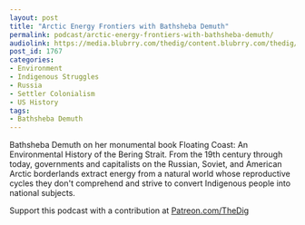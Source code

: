 ```yaml
---
layout: post
title: "Arctic Energy Frontiers with Bathsheba Demuth"
permalink: podcast/arctic-energy-frontiers-with-bathsheba-demuth/
audiolink: https://media.blubrry.com/thedig/content.blubrry.com/thedig/The_Dig-EP_274-Demuth.mp3
post_id: 1767
categories: 
- Environment
- Indigenous Struggles
- Russia
- Settler Colonialism
- US History
tags: 
- Bathsheba Demuth
---
```


Bathsheba Demuth on her monumental book 
Floating Coast: An Environmental History of the Bering Strait. From the 19th century through today, governments and capitalists on the Russian, Soviet, and American Arctic borderlands extract energy from a natural world whose reproductive cycles they don't comprehend and strive to convert Indigenous people into national subjects.

Support this podcast with a contribution at 
[Patreon.com/TheDig](https://Patreon.com/TheDig)